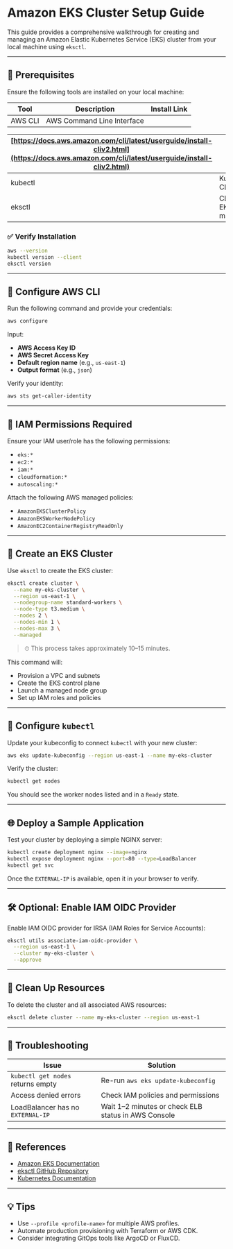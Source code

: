 # Amazon EKS Cluster Setup Guide

This guide provides a comprehensive walkthrough for creating and managing an Amazon Elastic Kubernetes Service (EKS) cluster from your local machine using `eksctl`.

---

## 🚀 Prerequisites

Ensure the following tools are installed on your local machine:

| Tool    | Description                | Install Link |
| ------- | -------------------------- | ------------ |
| AWS CLI | AWS Command Line Interface |              |

| [https://docs.aws.amazon.com/cli/latest/userguide/install-cliv2.html](https://docs.aws.amazon.com/cli/latest/userguide/install-cliv2.html) |                                     |                                                                                              |
| ------------------------------------------------------------------------------------------------------------------------------------------ | ----------------------------------- | -------------------------------------------------------------------------------------------- |
| kubectl                                                                                                                                    | Kubernetes CLI tool                 | [https://kubernetes.io/docs/tasks/tools/](https://kubernetes.io/docs/tasks/tools/)           |
| eksctl                                                                                                                                     | CLI tool for EKS cluster management | [https://eksctl.io/introduction/#installation](https://eksctl.io/introduction/#installation) |

### ✅ Verify Installation

```bash
aws --version
kubectl version --client
eksctl version
```

---

## 🔐 Configure AWS CLI

Run the following command and provide your credentials:

```bash
aws configure
```

Input:

- **AWS Access Key ID**
- **AWS Secret Access Key**
- **Default region name** (e.g., `us-east-1`)
- **Output format** (e.g., `json`)

Verify your identity:

```bash
aws sts get-caller-identity
```

---

## 📆 IAM Permissions Required

Ensure your IAM user/role has the following permissions:

- `eks:*`
- `ec2:*`
- `iam:*`
- `cloudformation:*`
- `autoscaling:*`

Attach the following AWS managed policies:

- `AmazonEKSClusterPolicy`
- `AmazonEKSWorkerNodePolicy`
- `AmazonEC2ContainerRegistryReadOnly`

---

## 📆 Create an EKS Cluster

Use `eksctl` to create the EKS cluster:

```bash
eksctl create cluster \
  --name my-eks-cluster \
  --region us-east-1 \
  --nodegroup-name standard-workers \
  --node-type t3.medium \
  --nodes 2 \
  --nodes-min 1 \
  --nodes-max 3 \
  --managed
```

> ⏱ This process takes approximately 10–15 minutes.

This command will:

- Provision a VPC and subnets
- Create the EKS control plane
- Launch a managed node group
- Set up IAM roles and policies

---

## 🔄 Configure `kubectl`

Update your kubeconfig to connect `kubectl` with your new cluster:

```bash
aws eks update-kubeconfig --region us-east-1 --name my-eks-cluster
```

Verify the cluster:

```bash
kubectl get nodes
```

You should see the worker nodes listed and in a `Ready` state.

---

## 🌐 Deploy a Sample Application

Test your cluster by deploying a simple NGINX server:

```bash
kubectl create deployment nginx --image=nginx
kubectl expose deployment nginx --port=80 --type=LoadBalancer
kubectl get svc
```

Once the `EXTERNAL-IP` is available, open it in your browser to verify.

---

## 🛠️ Optional: Enable IAM OIDC Provider

Enable IAM OIDC provider for IRSA (IAM Roles for Service Accounts):

```bash
eksctl utils associate-iam-oidc-provider \
  --region us-east-1 \
  --cluster my-eks-cluster \
  --approve
```

---

## 🚮 Clean Up Resources

To delete the cluster and all associated AWS resources:

```bash
eksctl delete cluster --name my-eks-cluster --region us-east-1
```

---

## 📂 Troubleshooting

| Issue                             | Solution                                            |
| --------------------------------- | --------------------------------------------------- |
| `kubectl get nodes` returns empty | Re-run `aws eks update-kubeconfig`                  |
| Access denied errors              | Check IAM policies and permissions                  |
| LoadBalancer has no `EXTERNAL-IP` | Wait 1–2 minutes or check ELB status in AWS Console |

---

## 📒 References

- [Amazon EKS Documentation](https://docs.aws.amazon.com/eks/latest/userguide/what-is-eks.html)
- [eksctl GitHub Repository](https://github.com/eksctl-io/eksctl)
- [Kubernetes Documentation](https://kubernetes.io/docs/home/)

---

## 💡 Tips

- Use `--profile <profile-name>` for multiple AWS profiles.
- Automate production provisioning with Terraform or AWS CDK.
- Consider integrating GitOps tools like ArgoCD or FluxCD.

